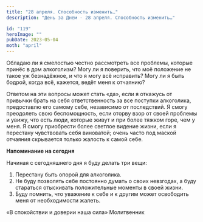 ```yaml
---
title: "28 апреля. Способность изменить…"
description: "День за Днем - 28 апреля. Способность изменить…"

id: "119"
heroImage: ""
pubDate: 2023-05-04
moth: "april"
---
```


Обладаю ли я смелостью честно рассмотреть все проблемы, которые принёс в дом
алкоголизм? Могу ли я поверить, что моё положение не такое уж безнадёжное, и
что я могу всё исправить? Могу ли я быть бодрой, когда всё, кажется, ведёт
меня к отчаянию?

Ответом на эти вопросы может стать «да», если я откажусь от привычки брать на
себя ответственность за все поступки алкоголика, предоставлю его самому себе,
независимо от последствий. Я смогу преодолеть свою беспомощность, если оторву
взор от своей проблемы и увижу, что есть люди, которые живут и при более
тяжком горе, чем у меня. Я смогу приобрести более светлое видение жизни, если
я перестану чувствовать себя виноватой; очень часто под маской отчаяния
скрывается только жалость к самой себе.

**Напоминание на сегодня**

Начиная с сегодняшнего дня я буду делать три вещи:

1. Перестану быть опорой для алкоголика.
2. Не буду позволять себе постоянно думать о своих невзгодах, а буду стараться отыскивать положительные моменты в своей жизни.
3. Буду помнить, что уважение к себе и к другим может освободить меня от необходимости жалеть.

«В спокойствии и доверии наша сила» Молитвенник
